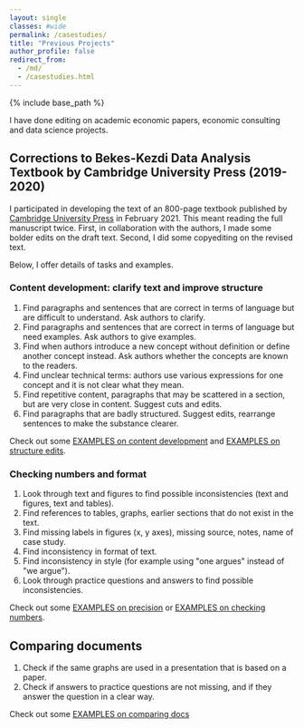 ```yaml
---
layout: single
classes: #wide
permalink: /casestudies/
title: "Previous Projects"
author_profile: false
redirect_from:
  - /md/
  - /casestudies.html
---
```


{% include base_path %}


I have done editing on academic economic papers, economic consulting and data science projects. 

## Corrections to Bekes-Kezdi Data Analysis Textbook by Cambridge University Press (2019-2020)

I participated in developing the text of an 800-page textbook published by [Cambridge University Press](https://gabors-data-analysis.com/) in February 2021. This meant reading the full manuscript twice. First, in collaboration with the authors, I made some bolder edits on the draft text. Second, I did some copyediting on the revised text. 

Below, I offer details of tasks and examples. 

### Content development: clarify text and improve structure  


1. Find paragraphs and sentences that are correct in terms of language but are difficult to understand. Ask authors to clarify.   
2. Find paragraphs and sentences that are correct in terms of language but need examples. Ask authors to give examples.   
3. Find when authors introduce a new concept without definition or define another concept instead. Ask authors whether the concepts are known to the readers.  
4. Find unclear technical terms: authors use various expressions for one concept and it is not clear what they mean.    
5. Find repetitive content, paragraphs that may be scattered in a section, but are very close in content. Suggest cuts and edits.  
6. Find paragraphs that are badly structured. Suggest edits, rearrange sentences to make the substance clearer.  

Check out some [EXAMPLES on content development](/text-dev-editor/example-edits/#content-development) and [EXAMPLES on structure edits](/text-dev-editor/example-edits#clarify-and-improve-structure).

### Checking numbers and format
1. Look through text and figures to find possible inconsistencies (text and figures, text and tables).  
2. Find references to tables, graphs, earlier sections that do not exist in the text.
3. Find missing labels in figures (x, y axes), missing source, notes, name of case study. 
4. Find inconsistency in format of text. 
5. Find inconsistency in style  (for example using "one argues"  instead of "we argue").   
6. Look through practice questions and answers to find possible inconsistencies.

Check out some [EXAMPLES on precision](/text-dev-editor/example-edits/#ask-for-more-precision-or-examples) or [EXAMPLES on checking numbers](/text-dev-editor/example-edits/#checking-numbers-and-formats).

## Comparing documents

1. Check if the same graphs are used in a presentation that is based on a paper.
2. Check if answers to practice questions are not missing, and if they answer the question in a clear way.  

Check out some [EXAMPLES on comparing docs](/text-dev-editor/example-edits/#comparing-documents)

